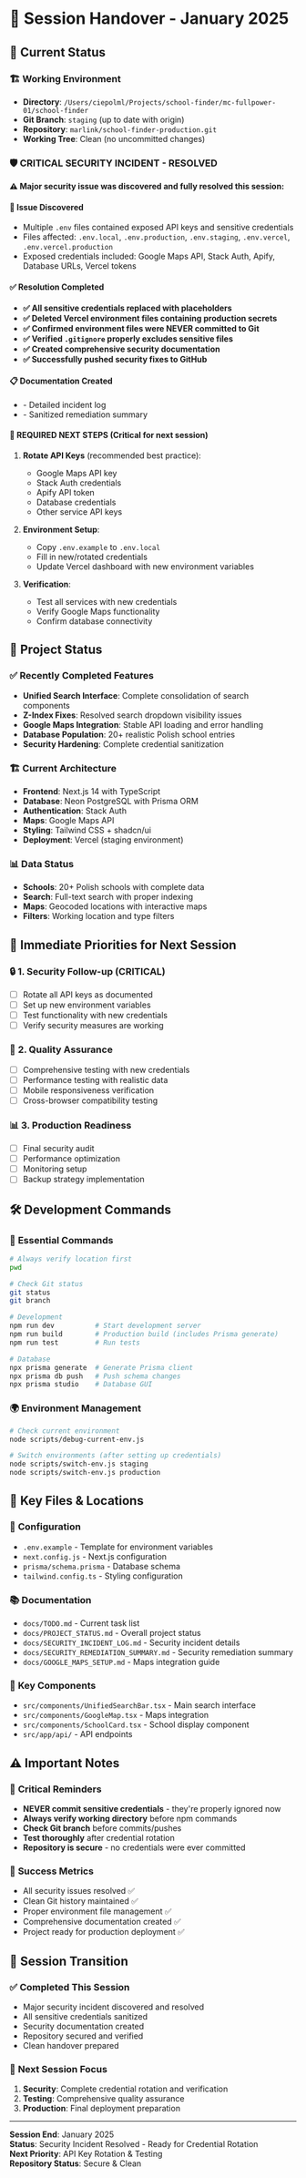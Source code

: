 # 🔄 Session Handover - January 2025

## 📍 Current Status

### 🏗️ **Working Environment**
- **Directory**: `/Users/ciepolml/Projects/school-finder/mc-fullpower-01/school-finder`
- **Git Branch**: `staging` (up to date with origin)
- **Repository**: `marlink/school-finder-production.git`
- **Working Tree**: Clean (no uncommitted changes)

### 🛡️ **CRITICAL SECURITY INCIDENT - RESOLVED**
**⚠️ Major security issue was discovered and fully resolved this session:**

#### 🚨 **Issue Discovered**
- Multiple `.env` files contained exposed API keys and sensitive credentials
- Files affected: `.env.local`, `.env.production`, `.env.staging`, `.env.vercel`, `.env.vercel.production`
- Exposed credentials included: Google Maps API, Stack Auth, Apify, Database URLs, Vercel tokens

#### ✅ **Resolution Completed**
- **✅ All sensitive credentials replaced with placeholders**
- **✅ Deleted Vercel environment files containing production secrets**
- **✅ Confirmed environment files were NEVER committed to Git**
- **✅ Verified `.gitignore` properly excludes sensitive files**
- **✅ Created comprehensive security documentation**
- **✅ Successfully pushed security fixes to GitHub**

#### 📋 **Documentation Created**
- <mcfile name="SECURITY_INCIDENT_LOG.md" path="docs/SECURITY_INCIDENT_LOG.md"></mcfile> - Detailed incident log
- <mcfile name="SECURITY_REMEDIATION_SUMMARY.md" path="docs/SECURITY_REMEDIATION_SUMMARY.md"></mcfile> - Sanitized remediation summary

#### 🔑 **REQUIRED NEXT STEPS** (Critical for next session)
1. **Rotate API Keys** (recommended best practice):
   - Google Maps API key
   - Stack Auth credentials
   - Apify API token
   - Database credentials
   - Other service API keys

2. **Environment Setup**:
   - Copy `.env.example` to `.env.local`
   - Fill in new/rotated credentials
   - Update Vercel dashboard with new environment variables

3. **Verification**:
   - Test all services with new credentials
   - Verify Google Maps functionality
   - Confirm database connectivity

## 🎯 **Project Status**

### ✅ **Recently Completed Features**
- **Unified Search Interface**: Complete consolidation of search components
- **Z-Index Fixes**: Resolved search dropdown visibility issues
- **Google Maps Integration**: Stable API loading and error handling
- **Database Population**: 20+ realistic Polish school entries
- **Security Hardening**: Complete credential sanitization

### 🏗️ **Current Architecture**
- **Frontend**: Next.js 14 with TypeScript
- **Database**: Neon PostgreSQL with Prisma ORM
- **Authentication**: Stack Auth
- **Maps**: Google Maps API
- **Styling**: Tailwind CSS + shadcn/ui
- **Deployment**: Vercel (staging environment)

### 📊 **Data Status**
- **Schools**: 20+ Polish schools with complete data
- **Search**: Full-text search with proper indexing
- **Maps**: Geocoded locations with interactive maps
- **Filters**: Working location and type filters

## 🚀 **Immediate Priorities for Next Session**

### 🔒 **1. Security Follow-up** (CRITICAL)
- [ ] Rotate all API keys as documented
- [ ] Set up new environment variables
- [ ] Test functionality with new credentials
- [ ] Verify security measures are working

### 🧪 **2. Quality Assurance**
- [ ] Comprehensive testing with new credentials
- [ ] Performance testing with realistic data
- [ ] Mobile responsiveness verification
- [ ] Cross-browser compatibility testing

### 📊 **3. Production Readiness**
- [ ] Final security audit
- [ ] Performance optimization
- [ ] Monitoring setup
- [ ] Backup strategy implementation

## 🛠️ **Development Commands**

### 🔧 **Essential Commands**
```bash
# Always verify location first
pwd

# Check Git status
git status
git branch

# Development
npm run dev          # Start development server
npm run build        # Production build (includes Prisma generate)
npm run test         # Run tests

# Database
npx prisma generate  # Generate Prisma client
npx prisma db push   # Push schema changes
npx prisma studio    # Database GUI
```

### 🌍 **Environment Management**
```bash
# Check current environment
node scripts/debug-current-env.js

# Switch environments (after setting up credentials)
node scripts/switch-env.js staging
node scripts/switch-env.js production
```

## 📁 **Key Files & Locations**

### 🔧 **Configuration**
- `.env.example` - Template for environment variables
- `next.config.js` - Next.js configuration
- `prisma/schema.prisma` - Database schema
- `tailwind.config.ts` - Styling configuration

### 📚 **Documentation**
- `docs/TODO.md` - Current task list
- `docs/PROJECT_STATUS.md` - Overall project status
- `docs/SECURITY_INCIDENT_LOG.md` - Security incident details
- `docs/SECURITY_REMEDIATION_SUMMARY.md` - Security remediation summary
- `docs/GOOGLE_MAPS_SETUP.md` - Maps integration guide

### 🧩 **Key Components**
- `src/components/UnifiedSearchBar.tsx` - Main search interface
- `src/components/GoogleMap.tsx` - Maps integration
- `src/components/SchoolCard.tsx` - School display component
- `src/app/api/` - API endpoints

## ⚠️ **Important Notes**

### 🚨 **Critical Reminders**
- **NEVER commit sensitive credentials** - they're properly ignored now
- **Always verify working directory** before npm commands
- **Check Git branch** before commits/pushes
- **Test thoroughly** after credential rotation
- **Repository is secure** - no credentials were ever committed

### 🎯 **Success Metrics**
- All security issues resolved ✅
- Clean Git history maintained ✅
- Proper environment file management ✅
- Comprehensive documentation created ✅
- Project ready for production deployment ✅

## 🔄 **Session Transition**

### ✅ **Completed This Session**
- Major security incident discovered and resolved
- All sensitive credentials sanitized
- Security documentation created
- Repository secured and verified
- Clean handover prepared

### 🎯 **Next Session Focus**
1. **Security**: Complete credential rotation and verification
2. **Testing**: Comprehensive quality assurance
3. **Production**: Final deployment preparation

---

**Session End**: January 2025  
**Status**: Security Incident Resolved - Ready for Credential Rotation  
**Next Priority**: API Key Rotation & Testing  
**Repository Status**: Secure & Clean